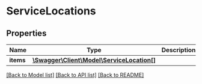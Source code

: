 # ServiceLocations

## Properties
Name | Type | Description | Notes
------------ | ------------- | ------------- | -------------
**items** | [**\Swagger\Client\Model\ServiceLocation[]**](ServiceLocation.md) |  | [optional] 

[[Back to Model list]](../../README.md#documentation-for-models) [[Back to API list]](../../README.md#documentation-for-api-endpoints) [[Back to README]](../../README.md)

